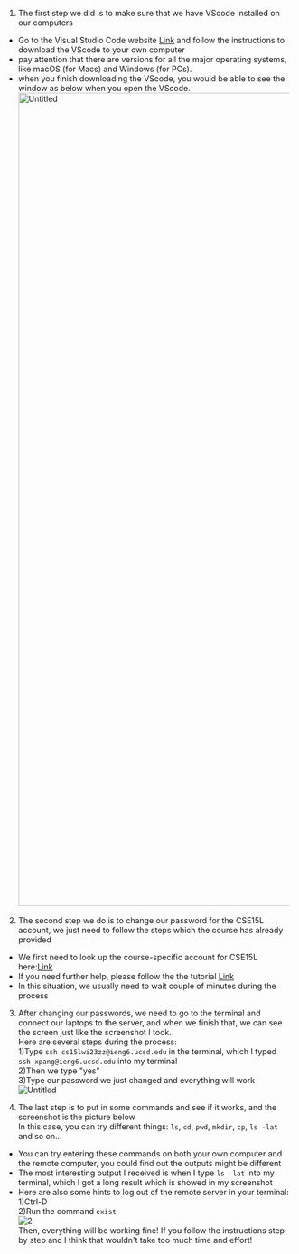 1. The first step we did is to make sure that we have VScode installed on our computers<br />
* Go to the Visual Studio Code website [Link](https://code.visualstudio.com/) and follow the instructions to download the VScode to your own computer
* pay attention that there are versions for all the major operating systems, like macOS (for Macs) and Windows (for PCs).
* when you finish downloading the VScode, you would be able to see the window as below when you open the VScode. 
<img width="1440" alt="Untitled" src="https://user-images.githubusercontent.com/122485099/211921441-9caf3397-6295-4026-a2f3-3e148cbd7366.png"> <br />


2. The second step we do is to change our password for the CSE15L account, we just need to follow the steps which the course has already provided<br />
* We first need to look up the course-specific account for CSE15L here:[Link](https://sdacs.ucsd.edu/~icc/index.php)
* If you need further help, please follow the the tutorial [Link](https://docs.google.com/document/d/1hs7CyQeh-MdUfM9uv99i8tqfneos6Y8bDU0uhn1wqho/edit)
* In this situation, we usually need to wait couple of minutes during the process


3. After changing our passwords, we need to go to the terminal and connect our laptops to the server, and when we finish that, we can see the screen just like the screenshot I took.<br />
Here are several steps during the process:<br />
1)Type `ssh cs15lwi23zz@ieng6.ucsd.edu` in the terminal, which I typed `ssh xpang@ieng6.ucsd.edu` into my terminal<br />
2)Then we type "yes"<br />
3)Type our password we just changed and everything will work<br />
![Untitled](https://user-images.githubusercontent.com/122485099/211921702-75a4eb3b-e9d2-40fd-a1dd-6d71334e0e95.jpg)


4. The last step is to put in some commands and see if it works, and the screenshot is the picture below<br />
In this case, you can try different things: `ls`, `cd`, `pwd`, `mkdir`, `cp`, `ls -lat` and so on...<br />
* You can try entering these commands on both your own computer and the remote computer, you could find out the outputs might be different
* The most interesting output I received is when I type `ls -lat` into my terminal, which I got a long result which is showed in my screenshot
* Here are also some hints to log out of the remote server in your terminal:<br />
1)Ctrl-D<br />
2)Run the command `exist`<br />
![2](https://user-images.githubusercontent.com/122485099/211921771-bab5011c-33a8-40ac-b7dd-7e159ce86af5.jpg)<br />
Then, everything will be working fine! If you follow the instructions step by step and I think that wouldn't take too much time and effort!
